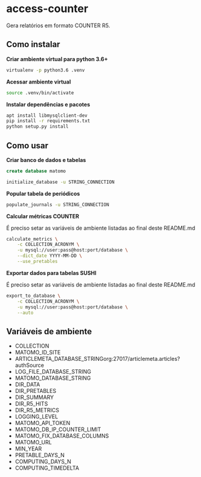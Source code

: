 # access-counter

Gera relatórios em formato COUNTER R5.


## Como instalar
__Criar ambiente virtual para python 3.6+__ 
```bash
virtualenv -p python3.6 .venv
```

__Acessar ambiente virtual__
```bash
source .venv/bin/activate
```

__Instalar dependências e pacotes__
```bash
apt install libmysqlclient-dev
pip install -r requirements.txt
python setup.py install
```


## Como usar

__Criar banco de dados e tabelas__

```sql
create database matomo
```

```bash
initialize_database -u STRING_CONNECTION
```


__Popular tabela de periódicos__

```bash
populate_journals -u STRING_CONNECTION
```


__Calcular métricas COUNTER__

É preciso setar as variáveis de ambiente listadas ao final deste README.md

```bash
calculate_metrics \
    -c COLLECTION_ACRONYM \
    -u mysql://user:pass@host:port/database \
    --dict_date YYYY-MM-DD \
    --use_pretables
```

__Exportar dados para tabelas SUSHI__

É preciso setar as variáveis de ambiente listadas ao final deste README.md

```bash
export_to_database \
    -c COLLECTION_ACRONYM \
    -u mysql://user:pass@host:port/database \
    --auto
```

## Variáveis de ambiente
- COLLECTION
- MATOMO_ID_SITE
- ARTICLEMETA_DATABASE_STRINGorg:27017/articlemeta.articles?authSource
- LOG_FILE_DATABASE_STRING
- MATOMO_DATABASE_STRING
- DIR_DATA
- DIR_PRETABLES
- DIR_SUMMARY
- DIR_R5_HITS
- DIR_R5_METRICS
- LOGGING_LEVEL
- MATOMO_API_TOKEN
- MATOMO_DB_IP_COUNTER_LIMIT
- MATOMO_FIX_DATABASE_COLUMNS
- MATOMO_URL
- MIN_YEAR
- PRETABLE_DAYS_N
- COMPUTING_DAYS_N
- COMPUTING_TIMEDELTA
